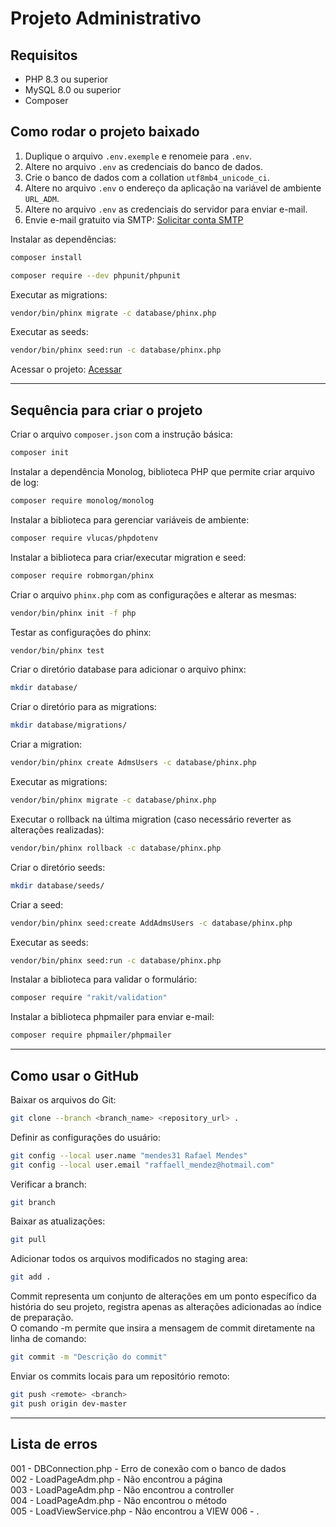 # Projeto Administrativo

## Requisitos

- PHP 8.3 ou superior
- MySQL 8.0 ou superior
- Composer

## Como rodar o projeto baixado

1. Duplique o arquivo `.env.exemple` e renomeie para `.env`.
2. Altere no arquivo `.env` as credenciais do banco de dados.
3. Crie o banco de dados com a collation `utf8mb4_unicode_ci`.
4. Altere no arquivo `.env` o endereço da aplicação na variável de ambiente `URL_ADM`.
5. Altere no arquivo `.env` as credenciais do servidor para enviar e-mail.
6. Envie e-mail gratuito via SMTP: [Solicitar conta SMTP](https://www.iagente.com.br/solicitacao-conta-smtp/origin/celke)

Instalar as dependências:

```bash
composer install
```

```bash
composer require --dev phpunit/phpunit
```

Executar as migrations:

```bash
vendor/bin/phinx migrate -c database/phinx.php
```

Executar as seeds:

```bash
vendor/bin/phinx seed:run -c database/phinx.php
```

Acessar o projeto: [Acessar](http://localhost/administrativo)

---

## Sequência para criar o projeto

Criar o arquivo `composer.json` com a instrução básica:

```bash
composer init
```

Instalar a dependência Monolog, biblioteca PHP que permite criar arquivo de log:

```bash
composer require monolog/monolog
```

Instalar a biblioteca para gerenciar variáveis de ambiente:

```bash
composer require vlucas/phpdotenv
```

Instalar a biblioteca para criar/executar migration e seed:

```bash
composer require robmorgan/phinx
```

Criar o arquivo `phinx.php` com as configurações e alterar as mesmas:

```bash
vendor/bin/phinx init -f php
```

Testar as configurações do phinx:

```bash
vendor/bin/phinx test
```

Criar o diretório database para adicionar o arquivo phinx:

```bash
mkdir database/
```

Criar o diretório para as migrations:

```bash
mkdir database/migrations/
```

Criar a migration:

```bash
vendor/bin/phinx create AdmsUsers -c database/phinx.php
```

Executar as migrations:

```bash
vendor/bin/phinx migrate -c database/phinx.php
```

Executar o rollback na última migration (caso necessário reverter as alterações realizadas):

```bash
vendor/bin/phinx rollback -c database/phinx.php
```

Criar o diretório seeds:

```bash
mkdir database/seeds/
```

Criar a seed:

```bash
vendor/bin/phinx seed:create AddAdmsUsers -c database/phinx.php
```

Executar as seeds:

```bash
vendor/bin/phinx seed:run -c database/phinx.php
```

Instalar a biblioteca para validar o formulário:

```bash
composer require "rakit/validation"
```

Instalar a biblioteca phpmailer para enviar e-mail:

```bash
composer require phpmailer/phpmailer
```

---

## Como usar o GitHub

Baixar os arquivos do Git:

```bash
git clone --branch <branch_name> <repository_url> .
```

Definir as configurações do usuário:

```bash
git config --local user.name "mendes31 Rafael Mendes"
git config --local user.email "raffaell_mendez@hotmail.com"
```

Verificar a branch:

```bash
git branch
```

Baixar as atualizações:

```bash
git pull
```

Adicionar todos os arquivos modificados no staging area:

```bash
git add .
```

Commit representa um conjunto de alterações em um ponto específico da história do seu projeto, registra apenas as alterações adicionadas ao índice de preparação.  
O comando -m permite que insira a mensagem de commit diretamente na linha de comando:

```bash
git commit -m "Descrição do commit"
```

Enviar os commits locais para um repositório remoto:

```bash
git push <remote> <branch>
git push origin dev-master
```

---

## Lista de erros

001 - DBConnection.php - Erro de conexão com o banco de dados  
002 - LoadPageAdm.php - Não encontrou a página  
003 - LoadPageAdm.php - Não encontrou a controller  
004 - LoadPageAdm.php - Não encontrou o método  
005 - LoadViewService.php - Não encontrou a VIEW
006 - .


